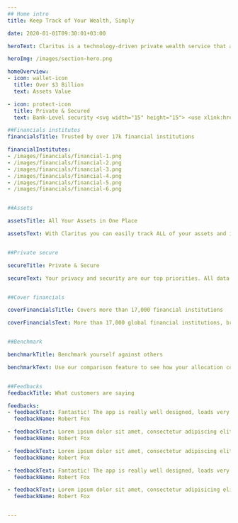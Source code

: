 ```yaml
---
## Home intro
title: Keep Track of Your Wealth, Simply

date: 2020-01-01T09:30:01+03:00

heroText: Claritus is a technology-driven private wealth service that allows you to track, understand, and take control of your wealth - all in one place!

heroImg: /images/section-hero.png

homeOverview: 
- icon: wallet-icon
  title: Over $3 Billion
  text: Assets Value

- icon: protect-icon
  title: Private & Secured
  text: Bank-Level security <svg width="15" height="15"> <use xlink:href="#info-icon"></use> </svg>

##Financials institutes
financialsTitle: Trusted by over 17k financial institutions

financialInstitutes:
- /images/financials/financial-1.png
- /images/financials/financial-2.png
- /images/financials/financial-3.png
- /images/financials/financial-4.png
- /images/financials/financial-5.png
- /images/financials/financial-6.png


##Assets 

assetsTitle: All Your Assets in One Place

assetsText: With Claritus you can easily track ALL of your assets and investments  and have an automatic clear view of your holdings, without using spreadsheets and without needing a Finance Master’s degree!


##Private secure

secureTitle: Private & Secure

secureText: Your privacy and security are our top priorities. All data is encrypted and stored according to the highest standards. With Claritus, your data is for your eyes only.


##Cover financials

coverFinancialsTitle: Covers more than 17,000 financial institutions

coverFinancialsText: More than 17,000 global financial institutions, brokerages, and other financial organizations provide real-time data.


##Benchmark

benchmarkTitle: Benchmark yourself against others

benchmarkText: Use our comparison feature to see how your allocation compared to other investors similar to your strategy. Share insights, investing ideas and strategies every day.


##Feedbacks
feedbackTitle: What customers are saying

feedbacks:
- feedbackText: Fantastic! The app is really well designed, loads very fast and I really appreciate the subtle details that have been included. I'm very happy to have found it.
  feedbackName: Robert Fox

- feedbackText: Lorem ipsum dolor sit amet, consectetur adipiscing elit ut aliquam, purus sit amet luctus venenatis, lectus magna fringilla urna, porttitor
  feedbackName: Robert Fox

- feedbackText: Lorem ipsum dolor sit amet, consectetur adipiscing elit ut aliquam, purus sit amet luctus venenatis, lectus magna fringilla urna, porttitor rhoncus dolor purus non enim praesent ele porttitor rhoncus dolor purus non enim praesent ele 
  feedbackName: Robert Fox

- feedbackText: Fantastic! The app is really well designed, loads very fast and I really appreciate the subtle details that have been included. I'm very happy to have found it.
  feedbackName: Robert Fox

- feedbackText: Lorem ipsum dolor sit amet, consectetur adipisicing elit. Ad aliquam fuga laborum laudantium porro, praesentium quam saepe sit tempora voluptatem.
  feedbackName: Robert Fox


---
```


